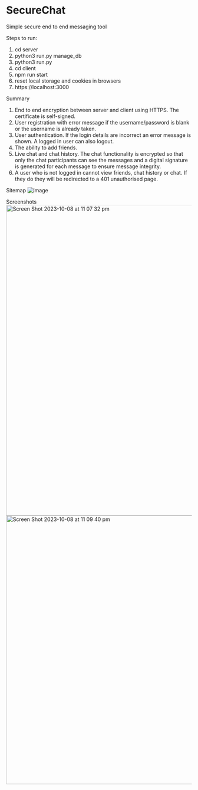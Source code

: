 # SecureChat
Simple secure end to end messaging tool

Steps to run:
1. cd server
2. python3 run.py manage_db
3. python3 run.py
5. cd client
6. npm run start
7. reset local storage and cookies in browsers
8. https://localhost:3000

Summary
1. End to end encryption between server and client using HTTPS. The certificate is
self-signed.
2. User registration with error message if the username/password is blank or the
username is already taken.
3. User authentication. If the login details are incorrect an error message is shown.
A logged in user can also logout.
4. The ability to add friends.
5. Live chat and chat history. The chat functionality is encrypted so that only the
chat participants can see the messages and a digital signature is generated for
each message to ensure message integrity.
6. A user who is not logged in cannot view friends, chat history or chat. If they do
they will be redirected to a 401 unauthorised page.

Sitemap
![image](https://github.com/alice-xuu/SecureChat/assets/61668791/7bd8af82-7e56-4735-b3a0-252ebb0895b7)

Screenshots
<img width="842" alt="Screen Shot 2023-10-08 at 11 07 32 pm" src="https://github.com/alice-xuu/SecureChat/assets/61668791/fed18afc-66c0-4e76-b380-884ea74a96f8">
<img width="729" alt="Screen Shot 2023-10-08 at 11 09 40 pm" src="https://github.com/alice-xuu/SecureChat/assets/61668791/33889f12-ef1a-45e1-a50d-ef1106400c8a">
